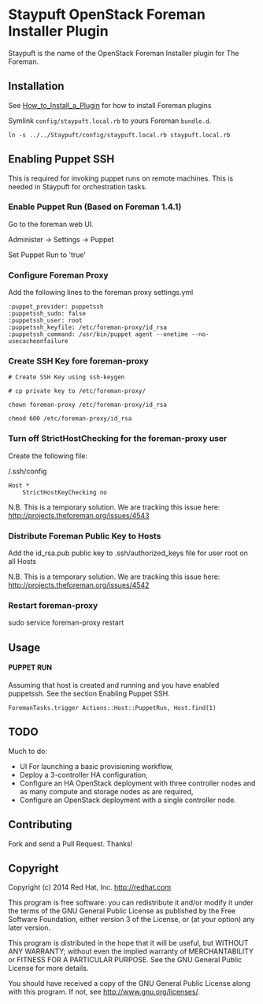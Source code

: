 # Staypuft OpenStack Foreman Installer Plugin

Staypuft is the name of the OpenStack Foreman Installer plugin for The Foreman.

## Installation

See [How_to_Install_a_Plugin](http://projects.theforeman.org/projects/foreman/wiki/How_to_Install_a_Plugin)
for how to install Foreman plugins

Symlink `config/staypuft.local.rb` to yours Foreman `bundle.d`.

    ln -s ../../Staypuft/config/staypuft.local.rb staypuft.local.rb

## Enabling Puppet SSH

This is required for invoking puppet runs on remote machines.
This is needed in Staypuft for orchestration tasks.

### Enable Puppet Run (Based on Foreman 1.4.1)

Go to the foreman web UI.  

Administer -> Settings -> Puppet

Set Puppet Run to 'true'

### Configure Foreman Proxy

Add the following lines to the foreman proxy settings.yml

```
:puppet_provider: puppetssh
:puppetssh_sudo: false
:puppetssh_user: root
:puppetssh_keyfile: /etc/foreman-proxy/id_rsa
:puppetssh_command: /usr/bin/puppet agent --onetime --no-usecacheonfailure
```

### Create SSH Key fore foreman-proxy

```
# Create SSH Key using ssh-keygen

# cp private key to /etc/foreman-proxy/

chown foreman-proxy /etc/foreman-proxy/id_rsa

chmod 600 /etc/foreman-proxy/id_rsa
```

### Turn off StrictHostChecking for the foreman-proxy user

Create the following file:

<foreman HOME directory>/.ssh/config
```
Host *
    StrictHostKeyChecking no
```

N.B. This is a temporary solution.  We are tracking this issue here: http://projects.theforeman.org/issues/4543

### Distribute Foreman Public Key to Hosts

Add the id_rsa.pub public key to .ssh/authorized_keys file for user root on all Hosts

N.B. This is a temporary solution. We are tracking this issue here: http://projects.theforeman.org/issues/4542

### Restart foreman-proxy

sudo service foreman-proxy restart

## Usage

#### PUPPET RUN

Assuming that host is created and running and you have enabled puppetssh.  See the section Enabling Puppet SSH.

    ForemanTasks.trigger Actions::Host::PuppetRun, Host.find(1)

## TODO

Much to do:
* UI For launching a basic provisioning workflow,
* Deploy a 3-controller HA configuration,
* Configure an HA OpenStack deployment with three controller nodes and as many compute and storage nodes as are required,
* Configure an OpenStack deployment with a single controller node.

## Contributing

Fork and send a Pull Request. Thanks!

## Copyright

Copyright (c) 2014 Red Hat, Inc. http://redhat.com

This program is free software: you can redistribute it and/or modify
it under the terms of the GNU General Public License as published by
the Free Software Foundation, either version 3 of the License, or
(at your option) any later version.

This program is distributed in the hope that it will be useful,
but WITHOUT ANY WARRANTY; without even the implied warranty of
MERCHANTABILITY or FITNESS FOR A PARTICULAR PURPOSE.  See the
GNU General Public License for more details.

You should have received a copy of the GNU General Public License
along with this program.  If not, see <http://www.gnu.org/licenses/>.

